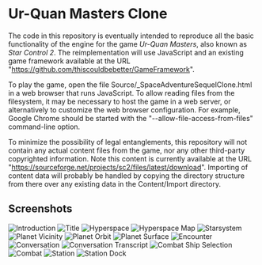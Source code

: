 Ur-Quan Masters Clone
=====================

The code in this repository is eventually intended to reproduce all the basic functionality of the engine for the game _Ur-Quan Masters_, also known as _Star Control 2_.  The reimplementation will use JavaScript and an existing game framework available at the URL "https://github.com/thiscouldbebetter/GameFramework".

To play the game, open the file Source/_SpaceAdventureSequelClone.html in a web browser that runs JavaScript.  To allow reading files from the filesystem, it may be necessary to host the game in a web server, or alternatively to customize the web browser configuration.  For example, Google Chrome should be started with the "--allow-file-access-from-files" command-line option.

To minimize the possibility of legal entanglements, this repository will not contain any actual content files from the game, nor any other third-party copyrighted information.  Note this content is currently available at the URL "https://sourceforge.net/projects/sc2/files/latest/download".  Importing of content data will probably be handled by copying the directory structure from there over any existing data in the Content/Import directory.

Screenshots
-----------

![Introduction](/Screenshots/Screenshot-Introduction.png?raw=true "Introduction")
![Title](/Screenshots/Screenshot-Title.png?raw=true "Title")
![Hyperspace](/Screenshots/Screenshot-Hyperspace.png?raw=true "Hyperspace")
![Hyperspace Map](/Screenshots/Screenshot-HyperspaceMap.png?raw=true "Hyperspace Map")
![Starsystem](/Screenshots/Screenshot-Starsystem.png?raw=true "Starsystem")
![Planet Vicinity](/Screenshots/Screenshot-PlanetVicinity.png?raw=true "Planet Vicinity")
![Planet Orbit](/Screenshots/Screenshot-PlanetOrbit.png?raw=true "Planet Orbit")
![Planet Surface](/Screenshots/Screenshot-PlanetSurface.png?raw=true "Planet Surface")
![Encounter](/Screenshots/Screenshot-Encounter.png?raw=true "Encounter")
![Conversation](/Screenshots/Screenshot-Conversation.png?raw=true "Conversation")
![Conversation Transcript](/Screenshots/Screenshot-ConversationTranscript.png?raw=true "Conversation Transcript")
![Combat Ship Selection](/Screenshots/Screenshot-CombatShipSelect.png?raw=true "Combat Ship Selection")
![Combat](/Screenshots/Screenshot-Combat.png?raw=true "Combat")
![Station](/Screenshots/Screenshot-Station.png?raw=true "Station")
![Station Dock](/Screenshots/Screenshot-StationDock.png?raw=true "Station Dock")
